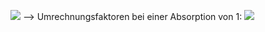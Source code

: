 ![](Pasted%20image%2020250416185056.png)
--> Umrechnungsfaktoren bei einer Absorption von 1:
![](Pasted%20image%2020250416201329.png)
